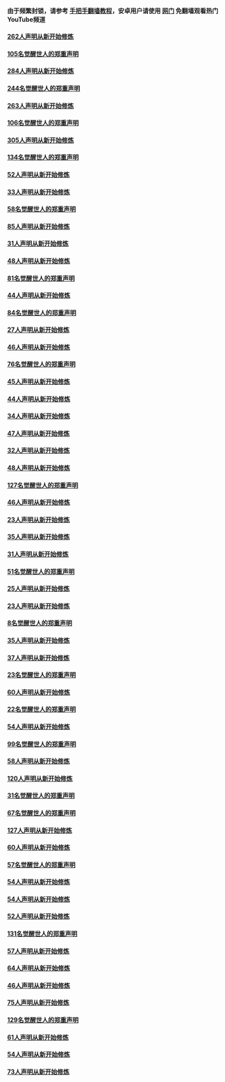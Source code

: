 #### 由于频繁封锁，请参考 [手把手翻墙教程](https://github.com/gfw-breaker/guides/wiki/)，安卓用户请使用 [网门](https://github.com/gfw-breaker/nogfw/blob/master/dl.md?t=04070001) 免翻墙观看热门YouTube频道 

#### [262人声明从新开始修炼](../pages/91/423004.md?t=04070001) 

#### [105名觉醒世人的郑重声明](../pages/91/423003.md?t=04070001) 

#### [284人声明从新开始修炼](../pages/91/422707.md?t=04070001) 

#### [244名觉醒世人的郑重声明](../pages/91/422706.md?t=04070001) 

#### [263人声明从新开始修炼](../pages/91/422553.md?t=04070001) 

#### [106名觉醒世人的郑重声明](../pages/91/422552.md?t=04070001) 

#### [305人声明从新开始修炼](../pages/91/422153.md?t=04070001) 

#### [134名觉醒世人的郑重声明](../pages/91/422152.md?t=04070001) 

#### [52人声明从新开始修炼](../pages/91/421846.md?t=04070001) 

#### [33人声明从新开始修炼](../pages/91/421804.md?t=04070001) 

#### [58名觉醒世人的郑重声明](../pages/91/421845.md?t=04070001) 

#### [85人声明从新开始修炼](../pages/91/421769.md?t=04070001) 

#### [31人声明从新开始修炼](../pages/91/421763.md?t=04070001) 

#### [48人声明从新开始修炼](../pages/91/421605.md?t=04070001) 

#### [81名觉醒世人的郑重声明](../pages/91/421656.md?t=04070001) 

#### [44人声明从新开始修炼](../pages/91/421544.md?t=04070001) 

#### [84名觉醒世人的郑重声明](../pages/91/421543.md?t=04070001) 

#### [27人声明从新开始修炼](../pages/91/421465.md?t=04070001) 

#### [46人声明从新开始修炼](../pages/91/421454.md?t=04070001) 

#### [76名觉醒世人的郑重声明](../pages/91/421453.md?t=04070001) 

#### [45人声明从新开始修炼](../pages/91/421452.md?t=04070001) 

#### [44人声明从新开始修炼](../pages/91/421422.md?t=04070001) 

#### [34人声明从新开始修炼](../pages/91/421322.md?t=04070001) 

#### [47人声明从新开始修炼](../pages/91/421264.md?t=04070001) 

#### [32人声明从新开始修炼](../pages/91/421225.md?t=04070001) 

#### [48人声明从新开始修炼](../pages/91/421202.md?t=04070001) 

#### [127名觉醒世人的郑重声明](../pages/91/421224.md?t=04070001) 

#### [46人声明从新开始修炼](../pages/91/421203.md?t=04070001) 

#### [23人声明从新开始修炼](../pages/91/421138.md?t=04070001) 

#### [35人声明从新开始修炼](../pages/91/421122.md?t=04070001) 

#### [31人声明从新开始修炼](../pages/91/421081.md?t=04070001) 

#### [51名觉醒世人的郑重声明](../pages/91/421080.md?t=04070001) 

#### [25人声明从新开始修炼](../pages/91/421020.md?t=04070001) 

#### [23人声明从新开始修炼](../pages/91/420884.md?t=04070001) 

#### [8名觉醒世人的郑重声明](../pages/91/420883.md?t=04070001) 

#### [35人声明从新开始修炼](../pages/91/420809.md?t=04070001) 

#### [37人声明从新开始修炼](../pages/91/420766.md?t=04070001) 

#### [23名觉醒世人的郑重声明](../pages/91/420765.md?t=04070001) 

#### [60人声明从新开始修炼](../pages/91/420727.md?t=04070001) 

#### [22名觉醒世人的郑重声明](../pages/91/420726.md?t=04070001) 

#### [54人声明从新开始修炼](../pages/91/420529.md?t=04070001) 

#### [99名觉醒世人的郑重声明](../pages/91/420528.md?t=04070001) 

#### [58人声明从新开始修炼](../pages/91/420198.md?t=04070001) 

#### [120人声明从新开始修炼](../pages/91/420141.md?t=04070001) 

#### [31名觉醒世人的郑重声明](../pages/91/420197.md?t=04070001) 

#### [67名觉醒世人的郑重声明](../pages/91/420140.md?t=04070001) 

#### [127人声明从新开始修炼](../pages/91/420082.md?t=04070001) 

#### [60人声明从新开始修炼](../pages/91/420081.md?t=04070001) 

#### [57名觉醒世人的郑重声明](../pages/91/420080.md?t=04070001) 

#### [54人声明从新开始修炼](../pages/91/419533.md?t=04070001) 

#### [54人声明从新开始修炼](../pages/91/419532.md?t=04070001) 

#### [52人声明从新开始修炼](../pages/91/419531.md?t=04070001) 

#### [131名觉醒世人的郑重声明](../pages/91/419530.md?t=04070001) 

#### [57人声明从新开始修炼](../pages/91/419430.md?t=04070001) 

#### [64人声明从新开始修炼](../pages/91/419429.md?t=04070001) 

#### [46人声明从新开始修炼](../pages/91/419428.md?t=04070001) 

#### [75人声明从新开始修炼](../pages/91/419427.md?t=04070001) 

#### [129名觉醒世人的郑重声明](../pages/91/419426.md?t=04070001) 

#### [61人声明从新开始修炼](../pages/91/419198.md?t=04070001) 

#### [54人声明从新开始修炼](../pages/91/419197.md?t=04070001) 

#### [73人声明从新开始修炼](../pages/91/419196.md?t=04070001) 

